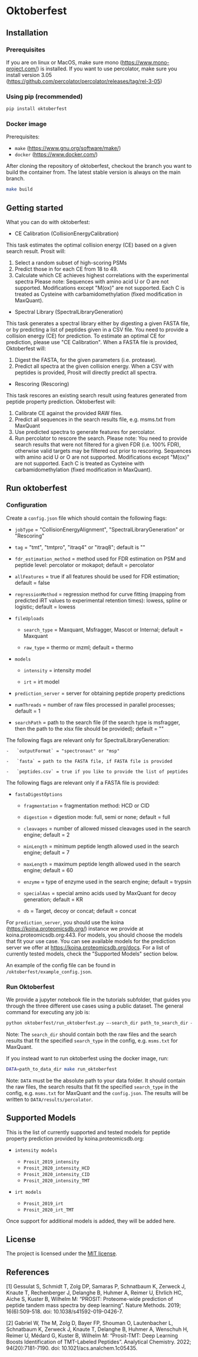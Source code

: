 # Oktoberfest

## Installation

### Prerequisites
If you are on linux or MacOS, make sure mono (https://www.mono-project.com/) is installed.
If you want to use percolator, make sure you install version 3.05 (https://github.com/percolator/percolator/releases/tag/rel-3-05)

### Using pip (recommended)
```bash
pip install oktoberfest
```
### Docker image

Prerequisites:

-   `make` (https://www.gnu.org/software/make/)
-   `docker` (https://www.docker.com/)

After cloning the repository of oktoberfest, checkout the branch you want to build the container from.
The latest stable version is always on the main branch.

```bash
make build
```

## Getting started

What you can do with oktoberfest:

-   CE Calibration (CollisionEnergyCalibration)

This task estimates the optimal collision energy (CE) based on a given search result.
Prosit will:

1. Select a random subset of high-scoring PSMs
2. Predict those in for each CE from 18 to 49.
3. Calculate which CE achieves highest correlations with the experimental spectra
   Please note: Sequences with amino acid U or O are not supported. Modifications except "M(ox)" are not supported. Each C is treated as Cysteine with carbamidomethylation (fixed modification in MaxQuant).

-   Spectral Library (SpectralLibraryGeneration)

This task generates a spectral library either by digesting a given FASTA file, or by predicting a list of peptides given in a CSV file. You need to provide a collision energy (CE) for prediction. To estimate an optimal CE for prediction, please use "CE Calibration".
When a FASTA file is provided, Oktoberfest will:

1. Digest the FASTA, for the given parameters (i.e. protease).
2. Predict all spectra at the given collision energy.
   When a CSV with peptides is provided, Prosit will directly predict all spectra.

-   Rescoring (Rescoring)

This task rescores an existing search result using features generated from peptide property prediction.
Oktoberfest will:

1. Calibrate CE against the provided RAW files.
2. Predict all sequences in the search results file, e.g. msms.txt from MaxQuant
3. Use predicted spectra to generate features for percolator.
4. Run percolator to rescore the search.
   Please note: You need to provide search results that were not filtered for a given FDR (i.e. 100% FDR), otherwise valid targets may be filtered out prior to rescoring. Sequences with amino acid U or O are not supported. Modifications except "M(ox)" are not supported. Each C is treated as Cysteine with carbamidomethylation (fixed modification in MaxQuant).

## Run oktoberfest

### Configuration

Create a `config.json` file which should contain the following flags:

-   `jobType` = "CollisionEnergyAlignment", "SpectralLibraryGeneration" or "Rescoring"

-   `tag` = "tmt", "tmtpro", "itraq4" or "itraq8"; default is ""

-   `fdr_estimation_method` = method used for FDR estimation on PSM and peptide level: percolator or mokapot; default = percolator

-   `allFeatures` = true if all features should be used for FDR estimation; default = false

-   `regressionMethod` = regression method for curve fitting (mapping from predicted iRT values to experimental retention times): lowess, spline or logistic; default = lowess

-   `fileUploads`

    -   `search_type` = Maxquant, Msfragger, Mascot or Internal; default = Maxquant

    -   `raw_type` = thermo or mzml; default = thermo

-   `models`

    -   `intensity` = intensity model

    -   `irt` = irt model

-   `prediction_server` = server for obtaining peptide property predictions

-   `numThreads` = number of raw files processed in parallel processes; default = 1

-   `searchPath` = path to the search file (if the search type is msfragger, then the path to the xlsx file should be provided); default = ""


The following flags are relevant only for SpectralLibraryGeneration:

    -   `outputFormat` = "spectronaut" or "msp"
    
    -   `fasta` = path to the FASTA file, if FASTA file is provided

    -   `peptides.csv` = true if you like to provide the list of peptides


The following flags are relevant only if a FASTA file is provided:

-   `fastaDigestOptions`

    -   `fragmentation` = fragmentation method: HCD or CID

    -   `digestion` = digestion mode: full, semi or none; default = full

    -   `cleavages` = number of allowed missed cleavages used in the search engine; default = 2

    -   `minLength` = minimum peptide length allowed used in the search engine; default = 7

    -   `maxLength` = maximum peptide length allowed used in the search engine; default = 60

    -   `enzyme` = type of enzyme used in the search engine; default = trypsin

    -   `specialAas` = special amino acids used by MaxQuant for decoy generation; default = KR

    -   `db` = Target, decoy or concat; default = concat


For `prediction_server`, you should use the koina (https://koina.proteomicsdb.org/) instance we provide at koina.proteomicsdb.org:443.
For models, you should choose the models that fit your use case. You can see available models for the prediction server we offer at https://koina.proteomicsdb.org/docs.
For a list of currently tested models, check the "Supported Models" section below.

An example of the config file can be found in `/oktoberfest/example_config.json`.

### Run Oktoberfest
We provide a jupyter notebook file in the tutorials subfolder, that guides you through the three different use cases using a public dataset.
The general command for executing any job is:
```bash
python oktoberfest/run_oktoberfest.py —-search_dir path_to_search_dir —-config_path path_to_config_file
```
Note: The `search_dir` should contain both the raw files and the search results that fit the specified `search_type` in the config, e.g. `msms.txt` for MaxQuant.

If you instead want to run oktoberfest using the docker image, run:

```bash
DATA=path_to_data_dir make run_oktoberfest
```
Note: `DATA` must be the absolute path to your data folder. It should contain the raw files, the search results that fit the specified `search_type` in the config, e.g. `msms.txt` for MaxQuant and the `config.json`. The results will be written to `DATA/results/percolator`.

## Supported Models
This is the list of currently supported and tested models for peptide property prediction provided by koina.proteomicsdb.org:

-   `intensity models`

    -   `Prosit_2019_intensity`
    -   `Prosit_2020_intensity_HCD`
    -   `Prosit_2020_intensity_CID`
    -   `Prosit_2020_intensity_TMT`

-   `irt models`

    -   `Prosit_2019_irt`
    -   `Prosit_2020_irt_TMT`
 
Once support for additional models is added, they will be added here.

## License

The project is licensed under the [MIT license](https://github.com/wilhelm-lab/PROSPECT/blob/main/LICENSE).

## References

[1] Gessulat S, Schmidt T, Zolg DP, Samaras P, Schnatbaum K, Zerweck J, Knaute T, Rechenberger J, Delanghe B, Huhmer A, Reimer U, Ehrlich HC, Aiche S, Kuster B, Wilhelm M: “PROSIT: Proteome-wide prediction of peptide tandem mass spectra by deep learning”. Nature Methods. 2019; 16(6):509-518. doi: 10.1038/s41592-019-0426-7.

[2] Gabriel W, The M, Zolg D, Bayer FP, Shouman O, Lautenbacher L, Schnatbaum K, Zerweck J, Knaute T, Delanghe B, Huhmer A, Wenschuh H, Reimer U, Médard G, Kuster B, Wilhelm M: “Prosit-TMT: Deep Learning Boosts Identification of TMT-Labeled Peptides”. Analytical Chemistry. 2022; 94(20):7181-7190. doi: 10.1021/acs.analchem.1c05435.
